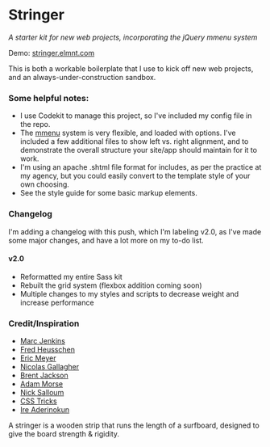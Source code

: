 # Stringer

_A starter kit for new web projects, incorporating the jQuery mmenu system_

Demo: [stringer.elmnt.com](http://stringer.elmnt.com "stringer.elmnt.com")

This is both a workable boilerplate that I use to kick off new web projects, and an always-under-construction sandbox.

### Some helpful notes:
- I use Codekit to manage this project, so I've included my config file in the repo.
- The [mmenu](http://mmenu.frebsite.nl "mmenu") system is very flexible, and loaded with options. I've included a few additional files to show left vs. right alignment, and to demonstrate the overall structure your site/app should maintain for it to work.
- I'm using an apache .shtml file format for includes, as per the practice at my agency, but you could easily convert to the template style of your own choosing. 
- See the style guide for some basic markup elements.

### Changelog

I'm adding a changelog with this push, which I'm labeling v2.0, as I've made some major changes, and have a lot more on my to-do list.

#### v2.0
- Reformatted my entire Sass kit 
- Rebuilt the grid system (flexbox addition coming soon)
- Multiple changes to my styles and scripts to decrease weight and increase performance

### Credit/Inspiration

- [Marc Jenkins](https://github.com/marcjenkins "Marc Jenkins")
- [Fred Heusschen](https://github.com/FrDH "Fred Heusschen")
- [Eric Meyer](http://meyerweb.com "Eric Meyer Reset")
- [Nicolas Gallagher](https://github.com/necolas/normalize.css/ "normalize.css")
- [Brent Jackson](http://jxnblk.com "Brent Jackson")
- [Adam Morse](http://mrmrs.cc "Adam Morse")
- [Nick Salloum](http://callmenick.com/ "Nick Salloum")
- [CSS Tricks](http://css-tricks.com "CSS Tricks")
- [Ire Aderinokun](http://formhack.io "Ire Aderinokun")

A stringer is a wooden strip that runs the length of a surfboard, designed to give the board strength &amp; rigidity.

